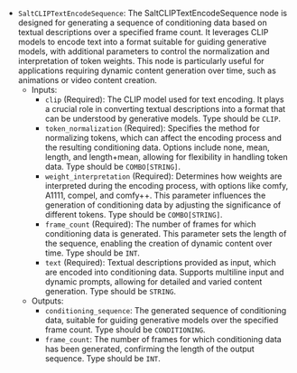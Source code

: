 - `SaltCLIPTextEncodeSequence`: The SaltCLIPTextEncodeSequence node is designed for generating a sequence of conditioning data based on textual descriptions over a specified frame count. It leverages CLIP models to encode text into a format suitable for guiding generative models, with additional parameters to control the normalization and interpretation of token weights. This node is particularly useful for applications requiring dynamic content generation over time, such as animations or video content creation.
    - Inputs:
        - `clip` (Required): The CLIP model used for text encoding. It plays a crucial role in converting textual descriptions into a format that can be understood by generative models. Type should be `CLIP`.
        - `token_normalization` (Required): Specifies the method for normalizing tokens, which can affect the encoding process and the resulting conditioning data. Options include none, mean, length, and length+mean, allowing for flexibility in handling token data. Type should be `COMBO[STRING]`.
        - `weight_interpretation` (Required): Determines how weights are interpreted during the encoding process, with options like comfy, A1111, compel, and comfy++. This parameter influences the generation of conditioning data by adjusting the significance of different tokens. Type should be `COMBO[STRING]`.
        - `frame_count` (Required): The number of frames for which conditioning data is generated. This parameter sets the length of the sequence, enabling the creation of dynamic content over time. Type should be `INT`.
        - `text` (Required): Textual descriptions provided as input, which are encoded into conditioning data. Supports multiline input and dynamic prompts, allowing for detailed and varied content generation. Type should be `STRING`.
    - Outputs:
        - `conditioning_sequence`: The generated sequence of conditioning data, suitable for guiding generative models over the specified frame count. Type should be `CONDITIONING`.
        - `frame_count`: The number of frames for which conditioning data has been generated, confirming the length of the output sequence. Type should be `INT`.
